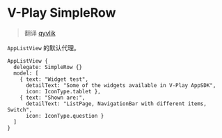 # V-Play SimpleRow

> 翻译 [qyvlik](http://blog.qyvlik.space)

`AppListView` 的默认代理。

```
AppListView {
  delegate: SimpleRow {}
  model: [
    { text: "Widget test",
      detailText: "Some of the widgets available in V-Play AppSDK",
      icon: IconType.tablet },
    { text: "Shown are:",
      detailText: "ListPage, NavigationBar with different items, Switch",
      icon: IconType.question }
  ]
}
```
